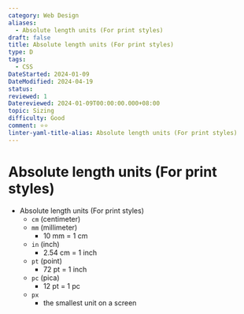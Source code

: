 ```yaml
---
category: Web Design
aliases:
  - Absolute length units (For print styles)
draft: false
title: Absolute length units (For print styles)
type: D
tags:
  - CSS
DateStarted: 2024-01-09
DateModified: 2024-04-19
status: 
reviewed: 1
Datereviewed: 2024-01-09T00:00:00.000+08:00
topic: Sizing
difficulty: Good
comment: ⭐⭐
linter-yaml-title-alias: Absolute length units (For print styles)
---
```


# Absolute length units (For print styles)

- Absolute length units (For print styles)
  - `cm` (centimeter)
  - `mm` (millimeter)
    - 10 mm = 1 cm
  - `in` (inch)
    - 2.54 cm = 1 inch
  - `pt` (point)
    - 72 pt = 1 inch
  - `pc` (pica)
    - 12 pt = 1 pc
  - `px`
    - the smallest unit on a screen
